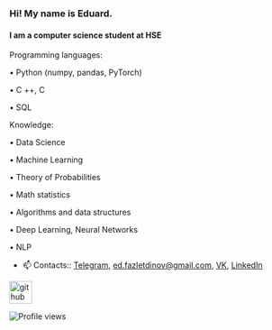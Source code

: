 ### Hi! My name is Eduard.
#### I am a computer science student at HSE

Programming languages:

• Python (numpy, pandas, PyTorch)

• C ++, C

• SQL


Knowledge:

• Data Science

• Machine Learning

• Theory of Probabilities

• Math statistics

• Algorithms and data structures

• Deep Learning, Neural Networks

• NLP


- 📫 Contacts:: [Telegram](https://t.me/fazlet), ed.fazletdinov@gmail.com, [VK](https://vk.com/enakau), [LinkedIn](https://www.linkedin.com/in/eduardfazletdinov/)


[<img src='https://cdn.jsdelivr.net/npm/simple-icons@3.0.1/icons/github.svg' alt='github' height='40'>](https://github.com/Fazlet)

<!---
![GitHub stats](https://github-readme-stats.vercel.app/api?username=Fazlet&show_icons=true)  
!-->
![Profile views](https://gpvc.arturio.dev/Fazlet)  

